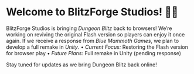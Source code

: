 # Welcome to BlitzForge Studios! 👐🏻

BlitzForge Studios is bringing *Dungeon Blitz* back to browsers! We’re working on reviving the original Flash version so players can enjoy it once again. If we receive a response from *Blue Mammoth Games*, we plan to develop a full remake in *Unity*.
	•	*Current Focus:* Restoring the Flash version for browser play
	•	*Future Plans:* Full remake in Unity (pending response)

Stay tuned for updates as we bring Dungeon Blitz back online!